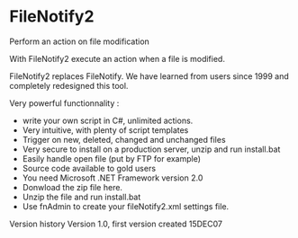 # FileNotify2
Perform an action on file modification


With FileNotify2 execute an action when a file is modified.

FileNotify2 replaces FileNotify. We have learned from users since 1999 and completely redesigned this tool.

Very powerful functionnality : 
* write your own script in C#, unlimited actions.
* Very intuitive,  with plenty of script templates
* Trigger on new, deleted, changed and unchanged files
* Very secure to install on a production server, unzip and run install.bat
* Easily handle open file (put by FTP for example)
* Source code available to gold users
* You need Microsoft .NET Framework version 2.0
* Donwload the zip file here.
* Unzip the file and run install.bat
* Use fnAdmin to create your fileNotify2.xml settings file.

Version history
Version 1.0, first version created 15DEC07
